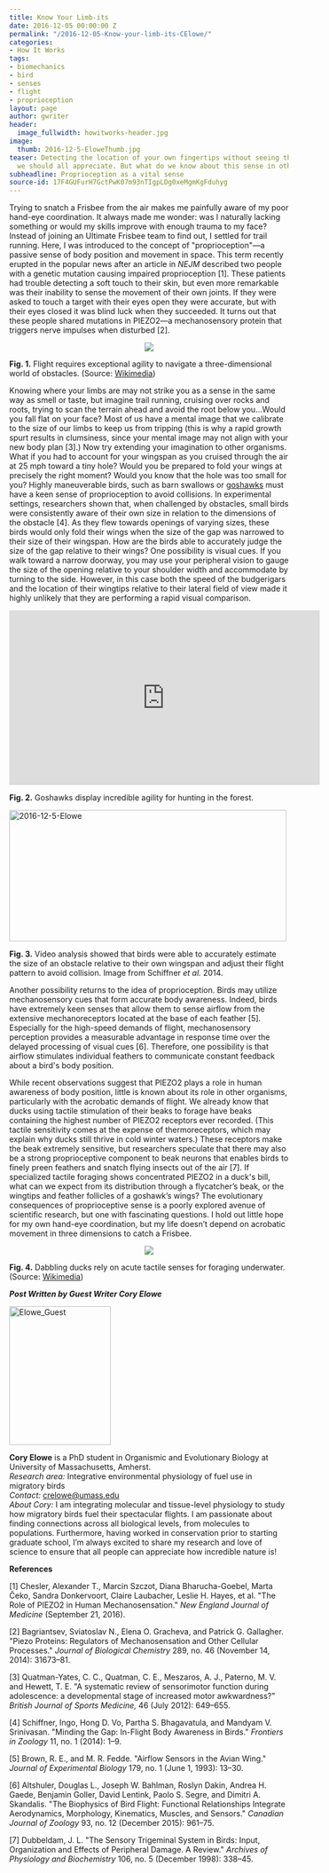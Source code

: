 ```yaml
---
title: Know Your Limb-its
date: 2016-12-05 00:00:00 Z
permalink: "/2016-12-05-Know-your-limb-its-CElowe/"
categories:
- How It Works
tags:
- biomechanics
- bird
- senses
- flight
- proprioception
layout: page
author: gwriter
header:
  image_fullwidth: howitworks-header.jpg
image:
  thumb: 2016-12-5-EloweThumb.jpg
teaser: Detecting the location of your own fingertips without seeing them is a sense
  we should all appreciate. But what do we know about this sense in other animals?
subheadline: Proprioception as a vital sense
source-id: 17F4GUFurH7GctPwK07m93nTIgpLDg0xeMgmKgFduhyg
---
```


Trying to snatch a Frisbee from the air makes me painfully aware of my poor hand-eye coordination. It always made me wonder: was I naturally lacking something or would my skills improve with enough trauma to my face? Instead of joining an Ultimate Frisbee team to find out, I settled for trail running. Here, I was introduced to the concept of "proprioception"—a passive sense of body position and movement in space. This term recently erupted in the popular news after an article in *NEJM* described two people with a genetic mutation causing impaired proprioception [1]. These patients had trouble detecting a soft touch to their skin, but even more remarkable was their inability to sense the movement of their own joints. If they were asked to touch a target with their eyes open they were accurate, but with their eyes closed it was blind luck when they succeeded. It turns out that these people shared mutations in PIEZO2—a mechanosensory protein that triggers nerve impulses when disturbed [2]. 

<div style="text-align:center"><img src ="https://upload.wikimedia.org/wikipedia/commons/1/12/A_mother_flying_back_to_housemartin_nest.jpg" /></div>

**Fig. 1.** Flight requires exceptional agility to navigate a three-dimensional world of obstacles. (Source: [Wikimedia](https://upload.wikimedia.org/wikipedia/commons/1/12/A_mother_flying_back_to_housemartin_nest.jpg)) 

Knowing where your limbs are may not strike you as a sense in the same way as smell or taste, but imagine trail running, cruising over rocks and roots, trying to scan the terrain ahead and   avoid the root below you…Would you fall flat on your face? Most of us have a mental image that we calibrate to the size of our limbs to keep us from tripping (this is why a rapid growth spurt results in clumsiness, since your mental image may not align with your new body plan [3].) Now try extending your imagination to other organisms. What if you had to account for your wingspan as you cruised through the air at 25 mph toward a tiny hole? Would you be prepared to fold your wings at precisely the right moment? Would you know that the hole was too small for you? Highly maneuverable birds, such as barn swallows or [goshawks](https://www.youtube.com/watch?v=2CFckjfP-1E) must have a keen sense of proprioception to avoid collisions. In experimental settings, researchers shown that, when challenged by obstacles, small birds were consistently aware of their own size in relation to the dimensions of the obstacle [4]. As they flew towards openings of varying sizes, these birds would only fold their wings when the size of the gap was narrowed to their size of their wingspan. How are the birds able to accurately judge the size of the gap relative to their wings? One possibility is visual cues. If you walk toward a narrow doorway, you may use your peripheral vision to gauge the size of the opening relative to your shoulder width and accommodate by turning to the side. However, in this case both the speed of the budgerigars and the location of their wingtips relative to their lateral field of view made it highly unlikely that they are performing a rapid visual comparison. 
 <br />

<iframe width="560" height="315" src="https://www.youtube.com/embed/2CFckjfP-1E" frameborder="0" allowfullscreen></iframe>

**Fig. 2.** Goshawks display incredible agility for hunting in the forest.

<a data-flickr-embed="true"  href="https://www.flickr.com/photos/139839751@N06/30572733104/in/dateposted-friend/" title="2016-12-5-Elowe"><img src="https://c1.staticflickr.com/6/5336/30572733104_2dfd0d89c8.jpg" width="500" height="237" alt="2016-12-5-Elowe"></a><script async src="//embedr.flickr.com/assets/client-code.js" charset="utf-8"></script>

**Fig. 3.** Video analysis showed that birds were able to accurately estimate the size of an obstacle relative to their own wingspan and adjust their flight pattern to avoid collision. Image from Schiffner *et al.* 2014.

Another possibility returns to the idea of proprioception. Birds may utilize mechanosensory cues that form accurate body awareness. Indeed, birds have extremely keen senses that allow them to sense airflow from the extensive mechanoreceptors located at the base of each feather [5]. Especially for the high-speed demands of flight, mechanosensory perception provides a measurable advantage in response time over the delayed processing of visual cues [6]. Therefore, one possibility is that airflow stimulates individual feathers to communicate constant feedback about a bird's body position. 

While recent observations suggest that PIEZO2 plays a role in human awareness of body position, little is known about its role in other organisms, particularly with the acrobatic demands of flight. We already know that ducks using tactile stimulation of their beaks to forage have beaks containing the highest number of PIEZO2 receptors ever recorded. (This tactile sensitivity comes at the expense of thermoreceptors, which may explain why ducks still thrive in cold winter waters.) These receptors make the beak extremely sensitive, but researchers speculate that there may also be a strong proprioceptive component to beak neurons that enables birds to finely preen feathers and snatch flying insects out of the air [7]. If specialized tactile foraging shows concentrated PIEZO2 in a duck's bill, what can we expect from its distribution through a flycatcher’s beak, or the wingtips and feather follicles of a goshawk’s wings? The evolutionary consequences of proprioceptive sense is a poorly explored avenue of scientific research, but one with fascinating questions. I hold out little hope for my own hand-eye coordination, but my life doesn’t depend on acrobatic movement in three dimensions to catch a Frisbee. 

<div style="text-align:center"><img src ="https://upload.wikimedia.org/wikipedia/commons/8/82/Pacific_Black_Ducks_on_pond_ducking.jpg" /></div>

**Fig. 4.** Dabbling ducks rely on acute tactile senses for foraging underwater. (Source: [Wikimedia](https://upload.wikimedia.org/wikipedia/commons/8/82/Pacific_Black_Ducks_on_pond_ducking.jpg)) 

***Post Written by Guest Writer Cory Elowe***

<a data-flickr-embed="true"  href="https://www.flickr.com/photos/139839751@N06/31250991952/in/dateposted-friend/" title="Elowe_Guest"><img src="https://c1.staticflickr.com/6/5642/31250991952_67138c907a.jpg" width="183" height="250" alt="Elowe_Guest"></a><script async src="//embedr.flickr.com/assets/client-code.js" charset="utf-8"></script>

**Cory Elowe** is a PhD student in Organismic and Evolutionary Biology at University of Massachusetts, Amherst.<br />
*Research area:* Integrative environmental physiology of fuel use in migratory birds<br />
*Contact:* crelowe@umass.edu<br />
*About Cory:* I am integrating molecular and tissue-level physiology to study how migratory birds fuel their spectacular flights. I am passionate about finding connections across all biological levels, from molecules to populations. Furthermore, having worked in conservation prior to starting graduate school, I’m always excited to share my research and love of science to ensure that all people can appreciate how incredible nature is!<br />

**References** 

[1] Chesler, Alexander T., Marcin Szczot, Diana Bharucha-Goebel, Marta Čeko, Sandra Donkervoort, Claire Laubacher, Leslie H. Hayes, et al. "The Role of PIEZO2 in Human Mechanosensation." *New England Journal of Medicine* (September 21, 2016). 

[2] Bagriantsev, Sviatoslav N., Elena O. Gracheva, and Patrick G. Gallagher. "Piezo Proteins: Regulators of Mechanosensation and Other Cellular Processes." *Journal of Biological Chemistry* 289, no. 46 (November 14, 2014): 31673–81. 

[3] Quatman-Yates, C. C., Quatman, C. E., Meszaros, A. J., Paterno, M. V. and Hewett, T. E. "A systematic review of sensorimotor function during adolescence: a developmental stage of increased motor awkwardness?" *British Journal of Sports Medicine,* 46 (July 2012): 649–655.

[4] Schiffner, Ingo, Hong D. Vo, Partha S. Bhagavatula, and Mandyam V. Srinivasan. "Minding the Gap: In-Flight Body Awareness in Birds." *Frontiers in Zoology* 11, no. 1 (2014): 1–9. 

[5] Brown, R. E., and M. R. Fedde. "Airflow Sensors in the Avian Wing." *Journal of Experimental Biology* 179, no. 1 (June 1, 1993): 13–30.

[6] Altshuler, Douglas L., Joseph W. Bahlman, Roslyn Dakin, Andrea H. Gaede, Benjamin Goller, David Lentink, Paolo S. Segre, and Dimitri A. Skandalis. "The Biophysics of Bird Flight: Functional Relationships Integrate Aerodynamics, Morphology, Kinematics, Muscles, and Sensors." *Canadian Journal of Zoology* 93, no. 12 (December 2015): 961–75.

[7] Dubbeldam, J. L. "The Sensory Trigeminal System in Birds: Input, Organization and Effects of Peripheral Damage. A Review." *Archives of Physiology and Biochemistry* 106, no. 5 (December 1998): 338–45.

